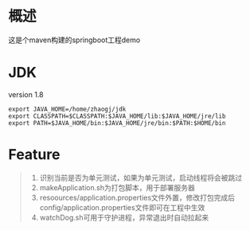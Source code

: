 # 概述
这是个maven构建的springboot工程demo

# JDK
version 1.8

```
export JAVA_HOME=/home/zhaogj/jdk
export CLASSPATH=$CLASSPATH:$JAVA_HOME/lib:$JAVA_HOME/jre/lib
export PATH=$JAVA_HOME/bin:$JAVA_HOME/jre/bin:$PATH:$HOME/bin
```

# Feature
> 1. 识别当前是否为单元测试，如果为单元测试，启动线程将会被跳过
> 2. makeApplication.sh为打包脚本，用于部署服务器
> 3. resoources/application.properties文件外置，修改打包完成后config/application.properties文件即可在工程中生效
> 4. watchDog.sh可用于守护进程，异常退出时自动拉起来